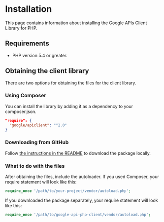 # Installation

This page contains information about installing the Google APIs Client Library for PHP.

## Requirements

* PHP version 5.4 or greater.

## Obtaining the client library

There are two options for obtaining the files for the client library.

### Using Composer

You can install the library by adding it as a dependency to your composer.json.

```json
"require": {
  "google/apiclient": "^2.0"
}
```

### Downloading from GitHub

Follow [the instructions in the README](https://github.com/google/google-api-php-client#download-the-release) to download the package locally.

### What to do with the files

After obtaining the files, include the autoloader. If you used Composer, your require statement will look like this:

```php
require_once '/path/to/your-project/vendor/autoload.php';
```

If you downloaded the package separately, your require statement will look like this:

```php
require_once '/path/to/google-api-php-client/vendor/autoload.php';
```
